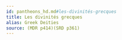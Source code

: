 ```yaml
---
id: pantheons_hd.md#les-divinités-grecques
title: Les divinités grecques
alias: Greek Deities
source: (MDR p414)(SRD p361)
---
```


